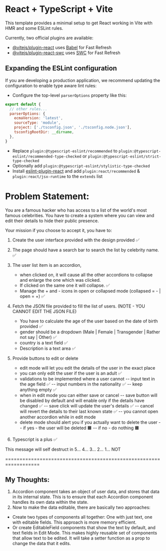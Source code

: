 # React + TypeScript + Vite

This template provides a minimal setup to get React working in Vite with HMR and some ESLint rules.

Currently, two official plugins are available:

- [@vitejs/plugin-react](https://github.com/vitejs/vite-plugin-react/blob/main/packages/plugin-react/README.md) uses [Babel](https://babeljs.io/) for Fast Refresh
- [@vitejs/plugin-react-swc](https://github.com/vitejs/vite-plugin-react-swc) uses [SWC](https://swc.rs/) for Fast Refresh

## Expanding the ESLint configuration

If you are developing a production application, we recommend updating the configuration to enable type aware lint rules:

- Configure the top-level `parserOptions` property like this:

```js
export default {
  // other rules...
  parserOptions: {
    ecmaVersion: 'latest',
    sourceType: 'module',
    project: ['./tsconfig.json', './tsconfig.node.json'],
    tsconfigRootDir: __dirname,
  },
}
```

- Replace `plugin:@typescript-eslint/recommended` to `plugin:@typescript-eslint/recommended-type-checked` or `plugin:@typescript-eslint/strict-type-checked`
- Optionally add `plugin:@typescript-eslint/stylistic-type-checked`
- Install [eslint-plugin-react](https://github.com/jsx-eslint/eslint-plugin-react) and add `plugin:react/recommended` & `plugin:react/jsx-runtime` to the `extends` list

# Problem Statement:
You are a famous hacker who has access to a list of the world's most famous celebrities.
You have to create a system where you can view and edit their details to hide their public presence.

Your mission if you choose to accept it, you have to:

1. Create the user interface provided with the design provided  ✅

2. The page should have a search bar to search the list by celebrity name.  ✅

3. The user list item is an accordion,

   - when clicked on, it will cause all the other accordions to collapse and enlarge the one which was clicked.
   - If clicked on the same one it will collapse. ✅
   - Manage the + and - icons in open or collapsed mode (collapsed = - | open = +) ✅

4. Fetch the JSON file provided to fill the list of users. (NOTE - YOU CANNOT EDIT THE JSON FILE)

   - You have to calculate the age of the user based on the date of birth provided ✅
   - gender should be a dropdown (Male | Female | Transgender | Rather not say | Other) ✅
   - country is a text field ✅
   - Description is a text area ✅

5. Provide buttons to edit or delete

   - edit mode will let you edit the details of the user in the exact place
   - you can only edit the user if the user is an adult ✅
   - validations to be implemented where a user cannot
     -- input text in the age field ✅
     -- input numbers in the nationality ✅
     -- keep anything empty ✅
   - when in edit mode you can either save or cancel
     -- save button will be disabled by default and will enable only if the details have changed ✅
     -- save click will update the user's details ✅
     -- cancel will revert the details to their last known state ✅
     -- you cannot open another accordion while in edit mode
   - delete mode should alert you if you actually want to delete the user
     -- if yes - the user will be deleted 🟧
     -- if no - do nothing 🟧

6. Typescript is a plus ✅

This message will self destruct in 5... 4... 3... 2... 1... NOT


==================================================================

## My Thoughts:

1. Accordion component takes an object of user data, and stores that data in its internal state. This is to ensure that each Accordion component handles its own data within the state.
2. Now to make the data editable, there are basically two approaches:
- Create two types of components all together: One with just text, one with editable fields.
This approach is more memory efficient.
- Or create EditableField components that show the text by default, and text fields in Edit Mode.
This makes highly reusable set of components that allow text to be edited.
It will take a setter function as a prop to change the data that it edits.

